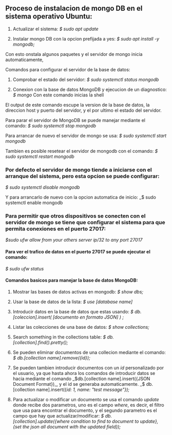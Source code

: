 ## Proceso de instalacion de mongo DB en el sistema operativo Ubuntu:

1. Actualizar el sistema:
_$ sudo apt update_

2. Instalar mongo DB con la opcion prefijada a yes:
_$ sudo apt install -y mongodb;_

Con esto onstala algunos paquetes y el servidor de mongo inicia automaticamente,

Comandos para configurar el servidor de la base de datos:

1. Comprobar el estado del servidor:
_$ sudo systemctl status mongodb_

2. Conexion con la base de datos MongoDB y ejecucion de un diagnostico:
_$ mongo_ Con este comando inicias la shell

El output de este comando escupe la version de la base de datos, la direccion host y puerto del servidor, y el por ultimo el estado del servidor.

Para parar el servidor de MongoDB se puede manejar mediante el comando:
_$ sudo systemctl stop mongodb_

Para arrancar de nuevo el servidor de mongo se usa:
_$ sudo systemctl start mongodb_

Tambien es posible resetear el servidor de mongodb con el comando:
_$ sudo systemctl restart mongodb_

### Por defecto el servidor de mongo tiende a iniciarse con el arranque del sistema, pero esta opcion se puede configurar:
_$ sudo systemctl disable mongodb_

Y para arrancarlo de nuevo con la opcion automatica de inicio:
_$ sudo systemctl enable mongodb


### Para permitir que otros dispositivos se conecten con el servidor de mongo se tiene que configurar el sistema para que permita conexiones en el puerto 27017:
_$sudo ufw allow from your others server ip/32 to any port 27017_

#### Para ver el trafico de datos en el puerto 27017 se puede ejecutar el comando:
_$ sudo ufw status_


#### Comandos basicos para manejar la base de datos MongoDB:

1. Mostrar las bases de datos activas en mongodb:
_$ show dbs;_

2. Usar la base de datos de la lista:
_$ use [database name]_

3. Introducir datos en la base de datos que estas usando:
_$ db.[coleccion].insert(   [documento en formato JSON]  ) ;_

4. Listar las colecciones de una base de datos:
_$ show collections;_

5. Search something in the collections table:
_$ db.[collection].find().pretty();_

6. Se pueden eliminar documentos de una collecion mediante el comando:
_$ db.[collection name].remove({id});_

7. Se pueden tambien introducir documentos con un _id_ personalizado por el usuario, ya que hasta ahora los comandos de introducir datos se hacia mediante el comando _$db.[collection name].insert({JSON Document Format})_, y el id se generaba automaticamente. 
_$ db.[collection name].insert({_id: 1, name: "test message"});_

8. Para actualizar o modificar un documento se usa el comando _update_ donde recibe dos parametros, uno es el campo _where_, es decir, el filtro que usa para encontrar el documento, y el segundo parametro es el campo que hay que actualizar/modificar:
_$ db.[collection].update({where condition to find to document to update}, {set the json all document with the updated field});_